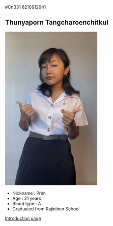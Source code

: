 #Cn331 6210612641

## Thunyaporn Tangcharoenchitkul

<img src="me.PNG" width="300" height="500" />

- Nickname : Prim
- Age : 21 years
- Blood type : A
- Graduated from Rajinibon School

[Introduction page](https://6210612641.github.io/)
